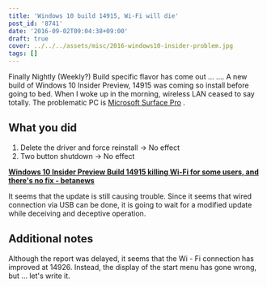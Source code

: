 ```yaml
---
title: 'Windows 10 build 14915, Wi-Fi will die'
post_id: '8741'
date: '2016-09-02T09:04:38+09:00'
draft: true
cover: ../../../assets/misc/2016-windows10-insider-problem.jpg
tags: []
---
```


Finally Nightly (Weekly?) Build specific flavor has come out ... .... A new build of Windows 10 Insider Preview, 14915 was coming so install before going to bed. When I woke up in the morning, wireless LAN ceased to say totally. The problematic PC is [Microsoft Surface Pro](/surface-pro) .

## What you did

1.  Delete the driver and force reinstall → No effect
2.  Two button shutdown → No effect

**[Windows 10 Insider Preview Build 14915 killing Wi-Fi for some users, and there's no fix - betanews](http://betanews.com/2016/09/01/insider-preview-build-14915-kills-wifi/)**

It seems that the update is still causing trouble. Since it seems that wired connection via USB can be done, it is going to wait for a modified update while deceiving and deceptive operation.

## Additional notes

Although the report was delayed, it seems that the Wi - Fi connection has improved at 14926. Instead, the display of the start menu has gone wrong, but ... let's write it.
